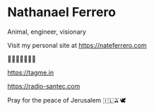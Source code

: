 # Nathanael Ferrero

Animal, engineer, visionary

Visit my personal site at https://nateferrero.com

💙🤍💙🤍💙🤍💙

https://tagme.in

https://radio-santec.com

Pray for the peace of Jerusalem 🇮🇱🫒🕊
